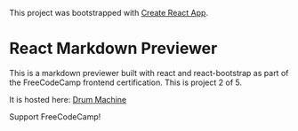 This project was bootstrapped with [Create React App](https://github.com/facebook/create-react-app).

# React Markdown Previewer

This is a markdown previewer built with react and react-bootstrap as part of the FreeCodeCamp frontend certification. This is project 2 of 5.

It is hosted here: [Drum Machine](https://dreamy-goldberg-f1322b.netlify.com/)

Support FreeCodeCamp!